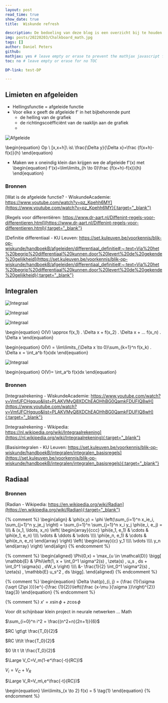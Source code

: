 ```yaml
---
layout: post
read_time: true
show_date: true
title:  Wiskunde refresh

description: De bedoeling van deze blog is een overzicht bij te houden van het wiskundig traject dat is afgelegd met betrekking tot de wiskundige aspecten gerelateerd aan het audio verhaal.
img: posts/20220203/Chalkboard_math.jpg
tags: []
author: Daniel Peters
github:
mathjax: yes # leave empty or erase to prevent the mathjax javascript from loading
toc: no # leave empty or erase for no TOC

DP-link: test-DP

---
```

## Limieten en afgeleiden


* Hellingsfunctie = afgeleide functie
* Voor elke x geeft de afgeleide f' in het bijbehorende punt
  * de helling van de grafiek
  * de richtingscoëfficiënt van de raaklijn aan de grafiek
  *
  

  
![Afgeleide](/assets/img/posts/20240212/Afgeleide.jpg)

\begin{equation}
    Op \ [x,x+h]\  is\  \frac{\Delta y}{\Delta x}=\frac {f(x+h)-f(x)}{h}
\end{equation}

* Maken we x oneindig klein dan krijgen we de afgeleide f'(x) met
\begin{equation}
    f'(x)=\lim\limits_{h \to 0}\frac {f(x+h)-f(x)}{h}
\end{equation}
  

### Bronnen

[Wat is de afgeleide functie? - WiskundeAcademie: https://www.youtube.com/watch?v=pz_Kpehh6MY](https://www.youtube.com/watch?v=pz_Kpehh6MY){:target="_blank"}

[Regels voor differentiëren: https://www.dr-aart.nl/Diffenint-regels-voor-differentieren.html](https://www.dr-aart.nl/Diffenint-regels-voor-differentieren.html){:target="_blank"}

[Definitie differentiaal - KU Leuven: https://set.kuleuven.be/voorkennis/blik-op-wiskunde/handboekB/afgeleiden/differentiaal_definitie#:~:text=Via%20het%20begrip%20differentiaal%20kunnen,door%20levert%20de%20gekende%20gelijkheid](https://set.kuleuven.be/voorkennis/blik-op-wiskunde/handboekB/afgeleiden/differentiaal_definitie#:~:text=Via%20het%20begrip%20differentiaal%20kunnen,door%20levert%20de%20gekende%20gelijkheid){:target="_blank"}


## Integralen

![Integraal](/assets/img/posts/20240212/Integraal_1.jpg)

![Integraal](/assets/img/posts/20240212/Integraal_2.jpg)

![Integraal](/assets/img/posts/20240212/Integraal_3.jpg)

\begin{equation}
    O(V) \approx f(x_1) . \Delta x + f(x_2) . \Delta x + ... f(x_n) . \Delta x
\end{equation}

\begin{equation}
    O(V) = \lim\limits_{\Delta x \to 0}\sum_{k=1}^n f(x_k) . \Delta x = \int_a^b f(x)dx
\end{equation}

![Integraal](/assets/img/posts/20240212/Integraal_4.jpg)

\begin{equation}
    O(V)= \int_a^b f(x)dx
\end{equation}

### Bronnen

[Integraalrekening - WiskundeAcademie: https://www.youtube.com/watch?v=VmfJFCHgquo&list=PLAKVMyQ8XDChEAOHhBG0QamkFDUFIQ8wH](https://www.youtube.com/watch?v=VmfJFCHgquo&list=PLAKVMyQ8XDChEAOHhBG0QamkFDUFIQ8wH){:target="_blank"}

[Integraalrekening - Wikipedia: https://nl.wikipedia.org/wiki/Integraalrekening](https://nl.wikipedia.org/wiki/Integraalrekening){:target="_blank"}

[Basisintegralen - KU Leuven: https://set.kuleuven.be/voorkennis/blik-op-wiskunde/handboekB/integralen/integralen_basisregels](https://set.kuleuven.be/voorkennis/blik-op-wiskunde/handboekB/integralen/integralen_basisregels){:target="_blank"}

## Radiaal

### Bronnen

[Radian - Wikipedia: https://en.wikipedia.org/wiki/Radian](https://en.wikipedia.org/wiki/Radian){:target="_blank"}

{% comment %}
\begin{align}
  & \phi(x,y) = \phi \left(\sum_{i=1}^n x_ie_i, \sum_{j=1}^n y_je_j \right)
  = \sum_{i=1}^n \sum_{j=1}^n x_i y_j \phi(e_i, e_j) = \\\\\\\\
  & (x_1, \ldots, x_n) \left( \begin{array}{ccc}
      \phi(e_1, e_1) & \cdots & \phi(e_1, e_n) \\\\\\\\
      \vdots & \ddots & \vdots \\\\\\\\
      \phi(e_n, e_1) & \cdots & \phi(e_n, e_n)
    \end{array} \right)
  \left( \begin{array}{c}
      y_1 \\\\\\\\
      \vdots \\\\\\\\
      y_n
    \end{array} \right)
\end{align}
{% endcomment %}

{% comment %}
\begin{aligned}
    \Phi(0,x) = \max_{u \in \mathcal{D}} \bigg[
        \mathbb{E} & \Phi\left(1, 
        x + \int_0^1 \sigma^2(s) \, \zeta(s) \, u_s \, ds
        + \int_0^1 \sigma(s) \, dW_s
    \right) \\\\\\\\
        &- \frac{1}{2} \int_0^1 \sigma^2(s) \, \zeta(s) \,
        \mathbb{E} u_s^2  \, ds
    \bigg].
\end{aligned}
{% endcomment %}

{% comment %}
\begin{equation}
    \Delta \hat{p}_{i, j} = {\frac {1}{\sigma {\sqrt {2\pi }}}}e^{-{\frac {1}{2}}\left({\frac {x-\mu }{\sigma }}\right)^{2}} \tag{3}
\end{equation}
{% endcomment %}

{% comment %}
$x' = x \sin\phi + z \cos\phi$



Voor dit schijnbaar klein project in neurale netwerken ... Math

$\sum_{i=0}^n i^2 = \frac{(n^2+n)(2n+1)}{6}$

$RC \gt\gt \frac{T_0}{2}$

$RC \lt\lt \frac{T_0}{2}$

$0 \lt t \lt \frac{T_0}{2}$

$\Large V_C=V_m(1-e^\frac{-t}{RC})$

$V_i = V_C + V_R$

$\Large V_R=V_m\,e^\frac{-t}{RC})$

\begin{equation}
    \lim\limits_{x \to 2} f(x) = 5 \tag{1}
\end{equation}
{% endcomment %}